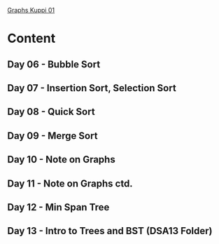 <a href="https://youtu.be/xkgpWszEBpM"> Graphs Kuppi 01</a>

# Content

## Day 06 - Bubble Sort
## Day 07 - Insertion Sort, Selection Sort
## Day 08 - Quick Sort
## Day 09 - Merge Sort
## Day 10 - Note on Graphs
## Day 11 - Note on Graphs ctd.
## Day 12 - Min Span Tree
## Day 13 - Intro to Trees and BST (DSA13 Folder)

